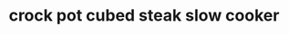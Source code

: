 ---
id: 5ab27970bc171b00144df401
servings: 6-8
notes:
directions: 'in the bottom of a 6-quart slow cooker
 combine cream of chicken soup
 french onion soup
 packet of au jus and water. stir well.
put cubed steak in slow cooker with gravy mixture.
can add carrots if desired
cover slow cooker and cook steak on low for 6-8 hours.
after cooking
 it’s time to thicken gravy. in a small bowl
 whisk together cornstarch and cold water.
stir mixture into crock pot and let thicken.
serve with mashed potatoes'
ingredients: ''
ingredients: '
1 packet of au jus gravy mix
1 can cream of chicken soup
1 can french onion soup
1/2 cup water
1 ½-2 pounds cubed steak
carrots (optional)

to thicken gravy:
3 tbsp. cornstarch
3 tbsp. cold water'
rating: 3
ease: easy
img:
category: main course
href: 'https: //www.thecountrycook.net/crock-pot-cubed-steak-with-gravy/'
totalTime: 8 hours
cookTime: 8
prepTime: 10 minutes
title: crock pot cubed steak    slow cooker
slug: crock-pot-cubed-steak-slow-cooker
---